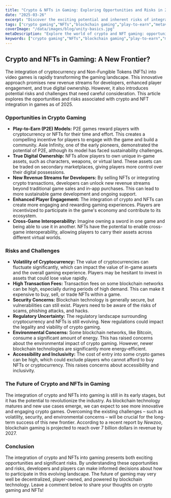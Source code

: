 ```yaml
---
title: "Crypto & NFTs in Gaming: Exploring Opportunities and Risks in 2025"
date: "2025-03-26"
excerpt: "Discover the exciting potential and inherent risks of integrating cryptocurrency and NFTs into the gaming world. Learn about play-to-earn models, blockchain gaming, and the future of digital ownership."
tags: ["crypto gaming","NFTs","blockchain gaming","play-to-earn","metaverse","digital assets"]
coverImage: "/data/images/blog/unity-basics.jpg"
metaDescription: "Explore the world of crypto and NFT gaming: opportunities, risks, play-to-earn models, and the future of blockchain integration in video games in 2025."
keywords: ["crypto gaming","NFTs","blockchain gaming","play-to-earn","metaverse","digital assets","game development","digital ownership"]
---
```


## Crypto and NFTs in Gaming: A New Frontier?

The integration of cryptocurrency and Non-Fungible Tokens (NFTs) into video games is rapidly transforming the gaming landscape. This innovative approach promises new revenue streams for developers, enhanced player engagement, and true digital ownership. However, it also introduces potential risks and challenges that need careful consideration. This article explores the opportunities and risks associated with crypto and NFT integration in games as of 2025.

### Opportunities in Crypto Gaming

*   **Play-to-Earn (P2E) Models:** P2E games reward players with cryptocurrency or NFTs for their time and effort. This creates a compelling incentive for players to engage with the game and build a community. Axie Infinity, one of the early pioneers, demonstrated the potential of P2E, although its model has faced sustainability challenges.
*   **True Digital Ownership:** NFTs allow players to own unique in-game assets, such as characters, weapons, or virtual land. These assets can be traded on secondary marketplaces, giving players more control over their digital possessions.
*   **New Revenue Streams for Developers:** By selling NFTs or integrating crypto transactions, developers can unlock new revenue streams beyond traditional game sales and in-app purchases. This can lead to more sustainable game development and ongoing support.
*   **Enhanced Player Engagement:** The integration of crypto and NFTs can create more engaging and rewarding gaming experiences. Players are incentivized to participate in the game's economy and contribute to its ecosystem.
*   **Cross-Game Interoperability:** Imagine owning a sword in one game and being able to use it in another. NFTs have the potential to enable cross-game interoperability, allowing players to carry their assets across different virtual worlds.

### Risks and Challenges

*   **Volatility of Cryptocurrency:** The value of cryptocurrencies can fluctuate significantly, which can impact the value of in-game assets and the overall gaming experience. Players may be hesitant to invest in assets that could lose value rapidly.
*   **High Transaction Fees:** Transaction fees on some blockchain networks can be high, especially during periods of high demand. This can make it expensive to buy, sell, or trade NFTs within a game.
*   **Security Concerns:** Blockchain technology is generally secure, but vulnerabilities can still exist. Players need to be aware of the risks of scams, phishing attacks, and hacks.
*   **Regulatory Uncertainty:** The regulatory landscape surrounding cryptocurrency and NFTs is still evolving. New regulations could impact the legality and viability of crypto gaming.
*   **Environmental Concerns:** Some blockchain networks, like Bitcoin, consume a significant amount of energy. This has raised concerns about the environmental impact of crypto gaming. However, newer blockchain technologies are significantly more energy-efficient.
*   **Accessibility and Inclusivity:** The cost of entry into some crypto games can be high, which could exclude players who cannot afford to buy NFTs or cryptocurrency. This raises concerns about accessibility and inclusivity.

### The Future of Crypto and NFTs in Gaming

The integration of crypto and NFTs into gaming is still in its early stages, but it has the potential to revolutionize the industry. As blockchain technology matures and new use cases emerge, we can expect to see more innovative and engaging crypto games. Overcoming the existing challenges – such as volatility, security, and environmental concerns – will be crucial for the long-term success of this new frontier. According to a recent report by *Newzoo*, blockchain gaming is projected to reach over 7 billion dollars in revenue by 2027.

### Conclusion

The integration of crypto and NFTs into gaming presents both exciting opportunities and significant risks. By understanding these opportunities and risks, developers and players can make informed decisions about how to participate in this evolving landscape. The future of gaming may very well be decentralized, player-owned, and powered by blockchain technology. Leave a comment below to share your thoughts on crypto gaming and NFTs!
    